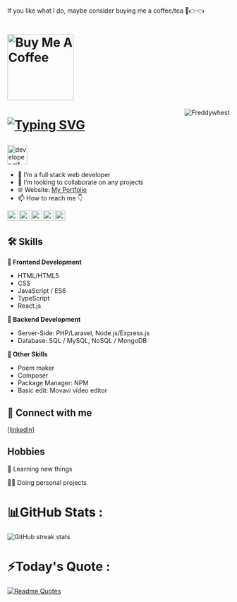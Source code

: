 
If you like what I do, maybe consider buying me a coffee/tea 🥺👉👈

<h1>
  <a href="https://www.buymeacoffee.com/alfrednti" target="_blank"><img src="https://cdn.buymeacoffee.com/buttons/v2/default-red.png" alt="Buy Me A Coffee" width="150" ></a>
</h1>

<img align="right" src="https://visitor-badge.laobi.icu/badge?page_id=Freddywhest/Freddywhest" alt="Freddywhest">  


<h1>
  
[![Typing SVG](https://readme-typing-svg.herokuapp.com?font='Belanosima'%2C+sans-serif&weight=900&size=25&duration=3000&pause=2000&color=blue&width=435&lines=Hi+%F0%9F%91%8B%2C+I%E2%80%99m+Alfred;Nice+to+meet+you!+%F0%9F%98%8A)](https://git.io/typing-svg)

</h1>

<img src="https://github.com/HalemoGPA/HalemoGPA/blob/main/images/Developer.gif" alt="developer gif"  height="45px">

- 👀 I’m a full stack web developer
- 💞️ I’m looking to collaborate on any projects
- 🌐 Website: [My Portfolio](https://freddywhest.github.io/portfolio/)
- 📫 How to reach me 👇
<p> <a href="https://www.linkedin.com/in/alfred-nti/"><img src="https://img.shields.io/badge/linkedin-%230077B5.svg?&style=for-the-badge&logo=linkedin&logoColor=white" height=23></a> <a href="mailto:alfrednti5000@gmail.com"><img src="https://img.shields.io/badge/Gmail-D14836?style=for-the-badge&logo=gmail&logoColor=white" height=23></a> 
<!--   <a href="https://github.com/HalemoGPA/"><img src="https://img.shields.io/badge/GitHub-100000?style=for-the-badge&logo=github&logoColor=white" height=23></a> --><a href="https://t.me/roddyfred"><img src="https://img.shields.io/badge/Telegram-2CA5E0?style=for-the-badge&logo=telegram&logoColor=white" height=23></a>  <a href="https://codeforces.com/profile/alfrednti"><img src="https://img.shields.io/badge/codeforces-%234566B5.svg?&style=for-the-badge&logo=codeforces&logoColor=white" height=23></a> <a href="https://twitter.com/intent/follow?screen_name=mr_freddy59"><img src="https://img.shields.io/twitter/follow/mr_freddy59?label=Twitter&style=for-the-badge&logo=twitter&logoColor=hsl(0%2C%20100%25%2C%20100%25)&labelColor=hsl(198%2C%20100%25%2C%2050%25)&color=hsl(198%2C%20100%25%2C%2050%25)" height=23></a></p>

## 🛠 Skills

**🎨 Frontend Development**
- HTML/HTML5
- CSS
- JavaScript / ES6 
- TypeScript
- React.js

**📌 Backend Development**
- Server-Side: PHP/Laravel, Node.js/Express.js
- Database: SQL / MySQL, NoSQL / MongoDB 

**🎁 Other Skills**
- Poem maker
- Composer
- Package Manager: NPM
- Basic edit: Movavi video editor

## 🔗 Connect with me
[[linkedin]](https://www.linkedin.com/in/alfred-nti/)


## Hobbies

🧠 Learning new things

👨‍💻 Doing personal projects

# 📊GitHub Stats :
![GitHub streak stats](https://github-readme-streak-stats.herokuapp.com/?user=FreddyWhest&theme=react) <br/>

# ⚡️Today's Quote :
[![Readme Quotes](https://quotes-github-readme.vercel.app/api?type=horizontal&theme=dracula)](https://github.com/piyushsuthar/github-readme-quotes)
